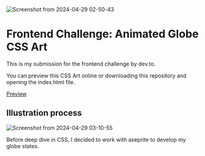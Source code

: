 ![Screenshot from 2024-04-29 02-50-43](https://github.com/gabrielsenadev/earth-day/assets/72203663/c281921a-bce3-492c-947e-a8b953ce392c)

# Frontend Challenge: Animated Globe CSS Art
This is my submission for the frontend challenge by dev.to.

You can preview this CSS Art online or downloading this repository and opening the index.html file.

[Preview](https://gabrielsenadev.github.io/earth-day/)

## Illustration process
![Screenshot from 2024-04-29 03-10-55](https://github.com/gabrielsenadev/earth-day/assets/72203663/47a759e6-bcb5-4fa1-9325-55a9e283e8d3)

Before deep dive in CSS, I decided to work with aseprite to develop my globe states.
